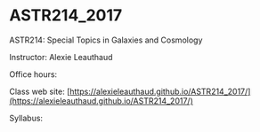 # ASTR214_2017
ASTR214: Special Topics in Galaxies and Cosmology

Instructor: Alexie Leauthaud

Office hours: 

Class web site: [https://alexieleauthaud.github.io/ASTR214_2017/](https://alexieleauthaud.github.io/ASTR214_2017/)

Syllabus:


